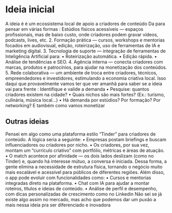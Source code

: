 # Ideia inicial
A ideia é é um ecossistema local de apoio a criadores de conteúdo 
Da para pensar em várias formas :
Estúdios físicos acessíveis — espaços profissionais, mas de baixo custo, onde criadores podem gravar vídeos, podcasts, lives, etc.
	2.	Formação prática — cursos, workshops e mentorias focados em audiovisual, edição, roteirização, uso de ferramentas de IA e marketing digital.
	3.	Tecnologia de suporte — integração de ferramentas de Inteligência Artificial para:
	•	Roteirização automática.
	•	Edição rápida.
	•	Análise de tendências e SEO.
	4.	Agência interna — conecta criadores com marcas, produtos e patrocínios, para ajudar na monetização dos conteúdos.
	5.	Rede colaborativa — um ambiente de troca entre criadores, técnicos, empreendedores e investidores, estimulando a economia criativa local.
Isso daqui que provavelmente vamos ter que ver amanhã para saber se a ideia vai para frente : 
Identifique e valide a demanda
	•	Pesquise: quantos criadores existem na cidade?
	•	Quais nichos são mais fortes? (Ex.: turismo, culinária, música local…)
	•	Há demanda por estúdios? Por formação? Por networking?
E também como vamos monetizar

## Outras ideias
Pensei em algo como uma plataforma estilo “Tinder” para criadores de conteúdo. A lógica seria a seguinte:
	•	Empresas postam briefings e buscam influenciadores ou criadores por nicho.
	•	Os criadores, por sua vez, montam um “currículo criativo” com portfólio, métricas e áreas de atuação.
	•	O match acontece por afinidade — os dois lados deslizam (como no Tinder) e, quando há interesse mútuo, a conversa é iniciada.
Dessa forma, a gente elimina a necessidade de estrutura física, tornando o negócio muito mais escalável e acessível para públicos de diferentes regiões.
Além disso, o app pode evoluir com funcionalidades como:
	•	Cursos e mentorias integradas direto na plataforma.
	•	Chat com IA para ajudar a montar roteiros, títulos e ideias de conteúdo.
	•	Análise de perfil e desempenho, com dicas personalizadas de crescimento como no Linkedin
Não sei se já existe algo assim no mercado, mas acho que podemos dar um puxão a mais nessa ideia pra ser diferenciado e inovadora

